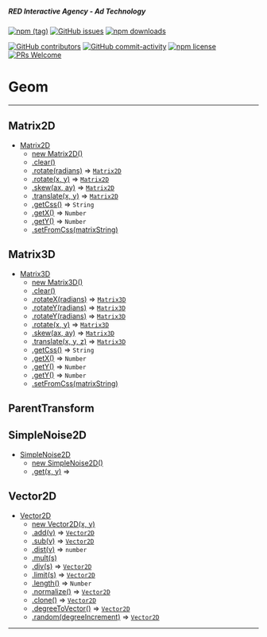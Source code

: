##### RED Interactive Agency - Ad Technology

[![npm
(tag)](https://img.shields.io/npm/v/@ff0000-ad-tech%2Fad-geom.svg?style=flat-square)](https://www.npmjs.com/package/@ff0000-ad-tech%2Fad-geom)
[![GitHub
issues](https://img.shields.io/github/issues/ff0000-ad-tech/ad-geom.svg?style=flat-square)](https://github.com/ff0000-ad-tech/ad-geom)
[![npm
downloads](https://img.shields.io/npm/dm/@ff0000-ad-tech%2Fad-geom.svg?style=flat-square)](https://www.npmjs.com/package/@ff0000-ad-tech%2Fad-geom)

[![GitHub
contributors](https://img.shields.io/github/contributors/ff0000-ad-tech/ad-geom.svg?style=flat-square)](https://github.com/ff0000-ad-tech/ad-geom/graphs/contributors/)
[![GitHub
commit-activity](https://img.shields.io/github/commit-activity/y/ff0000-ad-tech/ad-geom.svg?style=flat-square)](https://github.com/ff0000-ad-tech/ad-geom/commits/master)
[![npm
license](https://img.shields.io/npm/l/@ff0000-ad-tech%2Fad-geom.svg?style=flat-square)](https://github.com/ff0000-ad-tech/ad-geom/blob/master/LICENSE)
[![PRs
Welcome](https://img.shields.io/badge/PRs-welcome-brightgreen.svg?style=flat-square)](http://makeapullrequest.com)

# Geom

* * *

<a name="Matrix2D"></a>

## Matrix2D

* [Matrix2D](#Matrix2D)
    * [new Matrix2D()](#new_Matrix2D_new)
    * [.clear()](#Matrix2D.clear)
    * [.rotate(radians)](#Matrix2D.rotate) ⇒ [<code>Matrix2D</code>](#Matrix2D)
    * [.rotate(x, y)](#Matrix2D.rotate) ⇒ [<code>Matrix2D</code>](#Matrix2D)
    * [.skew(ax, ay)](#Matrix2D.skew) ⇒ [<code>Matrix2D</code>](#Matrix2D)
    * [.translate(x, y)](#Matrix2D.translate) ⇒ [<code>Matrix2D</code>](#Matrix2D)
    * [.getCss()](#Matrix2D.getCss) ⇒ <code>String</code>
    * [.getX()](#Matrix2D.getX) ⇒ <code>Number</code>
    * [.getY()](#Matrix2D.getY) ⇒ <code>Number</code>
    * [.setFromCss(matrixString)](#Matrix2D.setFromCss)

<a name="Matrix3D"></a>

## Matrix3D

* [Matrix3D](#Matrix3D)
    * [new Matrix3D()](#new_Matrix3D_new)
    * [.clear()](#Matrix3D.clear)
    * [.rotateX(radians)](#Matrix3D.rotateX) ⇒ [<code>Matrix3D</code>](#Matrix3D)
    * [.rotateY(radians)](#Matrix3D.rotateY) ⇒ [<code>Matrix3D</code>](#Matrix3D)
    * [.rotateY(radians)](#Matrix3D.rotateY) ⇒ [<code>Matrix3D</code>](#Matrix3D)
    * [.rotate(x, y)](#Matrix3D.rotate) ⇒ [<code>Matrix3D</code>](#Matrix3D)
    * [.skew(ax, ay)](#Matrix3D.skew) ⇒ [<code>Matrix3D</code>](#Matrix3D)
    * [.translate(x, y, z)](#Matrix3D.translate) ⇒ [<code>Matrix3D</code>](#Matrix3D)
    * [.getCss()](#Matrix3D.getCss) ⇒ <code>String</code>
    * [.getX()](#Matrix3D.getX) ⇒ <code>Number</code>
    * [.getY()](#Matrix3D.getY) ⇒ <code>Number</code>
    * [.getY()](#Matrix3D.getY) ⇒ <code>Number</code>
    * [.setFromCss(matrixString)](#Matrix3D.setFromCss)

<a name="ParentTransform"></a>

## ParentTransform
<a name="SimpleNoise2D"></a>

## SimpleNoise2D

* [SimpleNoise2D](#SimpleNoise2D)
    * [new SimpleNoise2D()](#new_SimpleNoise2D_new)
    * [.get(x, y)](#SimpleNoise2D.get) ⇒

<a name="Vector2D"></a>

## Vector2D

* [Vector2D](#Vector2D)
    * [new Vector2D(x, y)](#new_Vector2D_new)
    * [.add(v)](#Vector2D.add) ⇒ [<code>Vector2D</code>](#Vector2D)
    * [.sub(v)](#Vector2D.sub) ⇒ [<code>Vector2D</code>](#Vector2D)
    * [.dist(v)](#Vector2D.dist) ⇒ <code>number</code>
    * [.mult(s)](#Vector2D.mult)
    * [.div(s)](#Vector2D.div) ⇒ [<code>Vector2D</code>](#Vector2D)
    * [.limit(s)](#Vector2D.limit) ⇒ [<code>Vector2D</code>](#Vector2D)
    * [.length()](#Vector2D.length) ⇒ <code>Number</code>
    * [.normalize()](#Vector2D.normalize) ⇒ [<code>Vector2D</code>](#Vector2D)
    * [.clone()](#Vector2D.clone) ⇒ [<code>Vector2D</code>](#Vector2D)
    * [.degreeToVector()](#Vector2D.degreeToVector) ⇒ [<code>Vector2D</code>](#Vector2D)
    * [.random(degreeIncrement)](#Vector2D.random) ⇒ [<code>Vector2D</code>](#Vector2D)


* * *